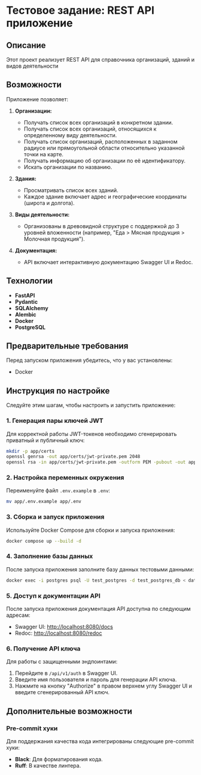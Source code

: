 # Тестовое задание: REST API приложение

## Описание
Этот проект реализует REST API для справочника организаций, зданий и видов деятельности

## Возможности
Приложение позволяет:

1. **Организации:**
   - Получать список всех организаций в конкретном здании.
   - Получать список всех организаций, относящихся к определенному виду деятельности.
   - Получать список организаций, расположенных в заданном радиусе или прямоугольной области относительно указанной точки на карте.
   - Получать информацию об организации по её идентификатору.
   - Искать организации по названию.

2. **Здания:**
   - Просматривать список всех зданий.
   - Каждое здание включает адрес и географические координаты (широта и долгота).

3. **Виды деятельности:**
   - Организованы в древовидной структуре с поддержкой до 3 уровней вложенности (например, "Еда > Мясная продукция > Молочная продукция").

4. **Документация:**
   - API включает интерактивную документацию Swagger UI и Redoc.

## Технологии
- **FastAPI**
- **Pydantic**
- **SQLAlchemy**
- **Alembic**
- **Docker**
- **PostgreSQL**

## Предварительные требования
Перед запуском приложения убедитесь, что у вас установлены:

- Docker

## Инструкция по настройке
Следуйте этим шагам, чтобы настроить и запустить приложение:

### 1. Генерация пары ключей JWT
Для корректной работы JWT-токенов необходимо сгенерировать приватный и публичный ключ:

```bash
mkdir -p app/certs
openssl genrsa -out app/certs/jwt-private.pem 2048
openssl rsa -in app/certs/jwt-private.pem -outform PEM -pubout -out app/certs/jwt-public.pem
```

### 2. Настройка переменных окружения
Переименуйте файл `.env.example` в `.env`:

```bash
mv app/.env.example app/.env
```

### 3. Сборка и запуск приложения
Используйте Docker Compose для сборки и запуска приложения:

```bash
docker compose up --build -d
```

### 4. Заполнение базы данных
После запуска приложения заполните базу данных тестовыми данными:

```bash
docker exec -i postgres psql -U test_postgres -d test_postgres_db < data.sql
```

### 5. Доступ к документации API
После запуска приложения документация API доступна по следующим адресам:

- Swagger UI: [http://localhost:8080/docs](http://localhost:8080/docs)
- Redoc: [http://localhost:8080/redoc](http://localhost:8080/redoc)

### 6. Получение API ключа
Для работы с защищенными эндпоинтами:

1. Перейдите в `/api/v1/auth` в Swagger UI.
2. Введите имя пользователя и пароль для генерации API ключа.
3. Нажмите на кнопку "Authorize" в правом верхнем углу Swagger UI и введите сгенерированный API ключ.

## Дополнительные возможности
### Pre-commit хуки
Для поддержания качества кода интегрированы следующие pre-commit хуки:

- **Black**: Для форматирования кода.
- **Ruff**: В качестве линтера.
